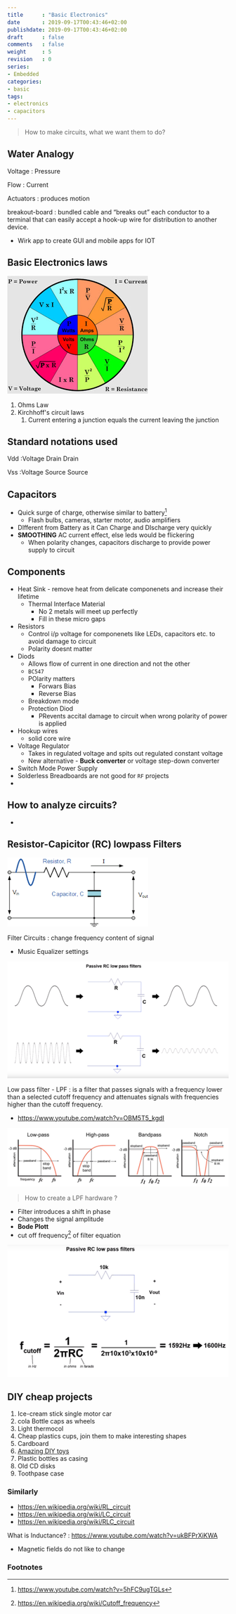 ```yaml
---
title      : "Basic Electronics"
date       : 2019-09-17T00:43:46+02:00
publishdate: 2019-09-17T00:43:46+02:00
draft      : false
comments   : false
weight     : 5
revision   : 0
series:
- Embedded
categories:
- basic
tags:
- electronics
- capacitors
---
```


> How to make circuits, what we want them to do?

## Water Analogy

Voltage
: Pressure

Flow
: Current

<!-- more -->
Actuators
: produces motion

breakout-board
:  bundled cable and “breaks out” each conductor to a terminal that can easily accept a hook-up wire for distribution to another device.

* Wirk app to create GUI and mobile apps for IOT

## Basic Electronics laws

![OhmsLawColor2.jpg](OhmsLawColor2.jpg)

1. Ohms Law
2. Kirchhoff's circuit laws
   1. Current entering a junction equals the current leaving the junction

## Standard notations used

Vdd
:Voltage Drain Drain

Vss
:Voltage Source Source


## Capacitors

* Quick surge of charge, otherwise similar to battery[^1]
  * Flash bulbs, cameras, starter motor, audio amplifiers
* DIfferent from Battery as it Can Charge and DIscharge very quickly
* **SMOOTHING** AC current effect, else leds would be flickering
  * When polarity changes, capacitors discharge to provide power supply to circuit

## Components

* Heat Sink - remove heat from delicate componenets and increase their lifetime
  * Thermal Interface Material
    * No 2 metals will meet up perfectly
    * Fill in these micro gaps
* Resistors
  * Control i/p voltage for componenets like LEDs, capacitors etc. to avoid damage to circuit
  * Polarity doesnt matter
* Diods
  * Allows flow of current in one direction and not the other
  * `BC547`
  * POlarity matters
    * Forwars Bias
    * Reverse Bias
  * Breakdown mode
  * Protection Diod
    * PRevents accital damage to circuit when wrong polarity of power is applied
* Hookup wires
  * solid core wire
* Voltage Regulator
  * Takes in regulated voltage and spits out regulated constant voltage
  * New alternative - **Buck converter** or voltage step-down converter
* Switch Mode Power Supply
* Solderless Breadboards are not good for `RF` projects
* 

## How to analyze circuits?

* 

## Resistor-Capicitor (RC) lowpass Filters

![rc-lpf](rc-lpf.png)

Filter Circuits
: change frequency content of signal
* Music Equalizer settings

![filter.png](filter.png)

Low pass filter - LPF
: is a filter that passes signals with a frequency lower than a selected cutoff frequency
and attenuates signals with frequencies higher than the cutoff frequency.
* https://www.youtube.com/watch?v=OBM5T5_kgdI


![filter_types](Davis_intro_to_filters_filter_types.png)

> How to create a LPF hardware ?

* Filter introduces a shift in phase
* Changes the signal amplitude
* **Bode Plott**
* cut off frequency[^3] of filter equation

![cof-of-filter.png](cof-of-filter.png)

## DIY cheap projects

1. Ice-cream stick single motor car
2. cola Bottle caps as wheels
3. Light thermocol
4. Cheap plastics cups, join them to make interesting shapes
5. Cardboard
6. [Amazing DIY toys](https://youtu.be/HL_xrAFsldY) 
7. Plastic bottles as casing
8. Old CD disks
9. Toothpase case

### Similarly

* https://en.wikipedia.org/wiki/RL_circuit
* https://en.wikipedia.org/wiki/LC_circuit
* https://en.wikipedia.org/wiki/RLC_circuit

What is Inductance?
: https://www.youtube.com/watch?v=ukBFPrXiKWA
* Magnetic fields do not like to change

### Footnotes

[^1]: https://www.youtube.com/watch?v=5hFC9ugTGLs
[^2]: [3D printing online service](https://www.3dhubs.com/)
[^3]: https://en.wikipedia.org/wiki/Cutoff_frequency
